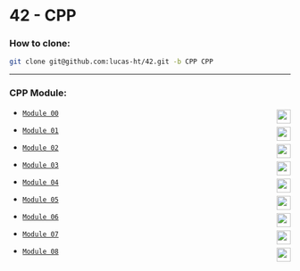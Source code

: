 # 42 - CPP

### How to clone:
``` sh
git clone git@github.com:lucas-ht/42.git -b CPP CPP
```

---
### CPP Module:

* [`Module 00`](../../tree/CPP/Module-00) <img height="25" align="right" src="https://img.shields.io/badge/100%25-success"/>

* [`Module 01`](../../tree/CPP/Module-01) <img height="25" align="right" src="https://img.shields.io/badge/100%25-success"/>

* [`Module 02`](../../tree/CPP/Module-02) <img height="25" align="right" src="https://img.shields.io/badge/80%25-success"/>

* [`Module 03`](../../tree/CPP/Module-03) <img height="25" align="right" src="https://img.shields.io/badge/100%25-success"/>

* [`Module 04`](../../tree/CPP/Module-04) <img height="25" align="right" src="https://img.shields.io/badge/80%25-success"/>

* [`Module 05`](../../tree/CPP/Module-05) <img height="25" align="right" src="https://img.shields.io/badge/100%25-success"/>

* [`Module 06`](../../tree/CPP/Module-06) <img height="25" align="right" src="https://img.shields.io/badge/100%25-success"/>

* [`Module 07`](../../tree/CPP/Module-07) <img height="25" align="right" src="https://img.shields.io/badge/100%25-success"/>

* [`Module 08`](../../tree/CPP/Module-08) <img height="25" align="right" src="https://img.shields.io/badge/100%25-success"/>
